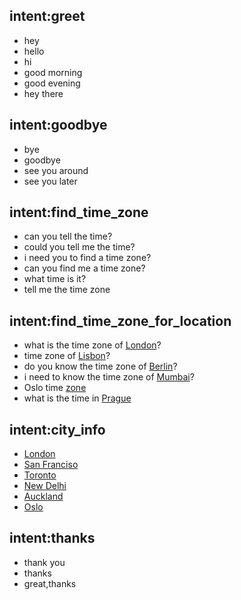 ## intent:greet
- hey
- hello
- hi
- good morning
- good evening
- hey there

## intent:goodbye
- bye
- goodbye
- see you around
- see you later

## intent:find_time_zone
- can you tell the time?
- could you tell me the time?
- i need you to find a time zone?
- can you find me a time zone?
- what time is it?
- tell me the time zone


## intent:find_time_zone_for_location
- what is the time zone of [London](city)?
- time zone of [Lisbon](city)?
- do you know the time zone of [Berlin](city)?
- i need to know the time zone of [Mumbai](city)?
- Oslo time [zone](city)
- what is the time in [Prague](city)

## intent:city_info
- [London](city)
- [San Franciso](city)
- [Toronto](city)
- [New Delhi](city)
- [Auckland](city)
- [Oslo](city)

## intent:thanks
- thank you
- thanks
- great,thanks